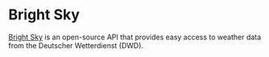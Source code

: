 # Bright Sky

[Bright Sky](https://brightsky.dev/) is an open-source API that provides easy access to weather data from the Deutscher Wetterdienst (DWD).
